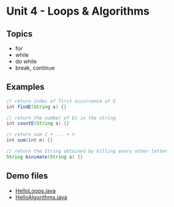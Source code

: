 # Unit 4 - Loops & Algorithms

## Topics

- for
- while
- do while
- break, continue

## Examples

```java
// return index of first occurrence of E
int findE(String s) {}

// return the number of Es in the string
int countE(String s) {}

// return sum 1 + ... + n
int sum(int n) {}

// return the String obtained by killing every other letter
String binimate(String s) {}
```

## Demo files

- <a href="../unit4_demo/HelloLoops.java">HelloLoops.java</a>
- <a href="../unit4_demo/HelloAlgorithms.java">HelloAlgorithms.java</a>

